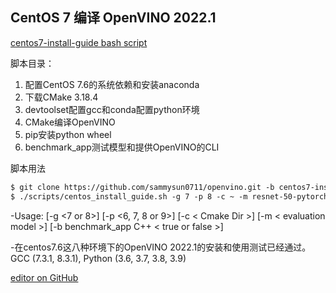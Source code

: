 ## CentOS 7 编译 OpenVINO 2022.1

[centos7-install-guide bash script](https://github.com/sammysun0711/openvino/blob/centos7-install-guide/scripts/centos7_install_guide.sh)

脚本目录：
1.	配置CentOS 7.6的系统依赖和安装anaconda
2.	下载CMake 3.18.4
3.	devtoolset配置gcc和conda配置python环境
4.	CMake编译OpenVINO
5.	pip安装python wheel
6.	benchmark_app测试模型和提供OpenVINO的CLI

脚本用法

```markdown
$ git clone https://github.com/sammysun0711/openvino.git -b centos7-install-guide && cd openvino
$ ./scripts/centos_install_guide.sh -g 7 -p 8 -c ~ -m resnet-50-pytorch -b true
```

-Usage: [-g <7 or 8>] [-p <6, 7, 8 or 9>] [-c < Cmake Dir >] [-m < evaluation model >] [-b benchmark_app C++ < true or false >]

-在centos7.6这八种环境下的OpenVINO 2022.1的安装和使用测试已经通过。GCC (7.3.1, 8.3.1), Python (3.6, 3.7, 3.8, 3.9)

[editor on GitHub](https://github.com/yangsu2022/yangsu0423.github.io/edit/gh-pages/index.md)
